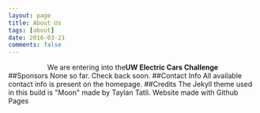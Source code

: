 ```yaml
---
layout: page
title: About Us
tags: [about]
date: 2016-03-21
comments: false
---
```

    
<center>We are entering into the<b>UW Electric Cars Challenge</b></center>
##Sponsors
None so far. Check back soon.
##Contact Info
All available contact info is present on the homepage.
##Credits
The Jekyll theme used in this build is "Moon" made by Taylan Tatli.
Website made with Github Pages

